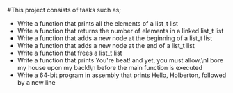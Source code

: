 #This project consists of tasks such as;

* Write a function that prints all the elements of a list_t list
* Write a function that returns the number of elements in a linked list_t list
* Write a function that adds a new node at the beginning of a list_t list
* Write a function that adds a new node at the end of a list_t list
* Write a function that frees a list_t list
* Write a function that prints You're beat! and yet, you must allow,\nI bore my house upon my back!\n before the main function is executed
* Write a 64-bit program in assembly that prints Hello, Holberton, followed by a new line
